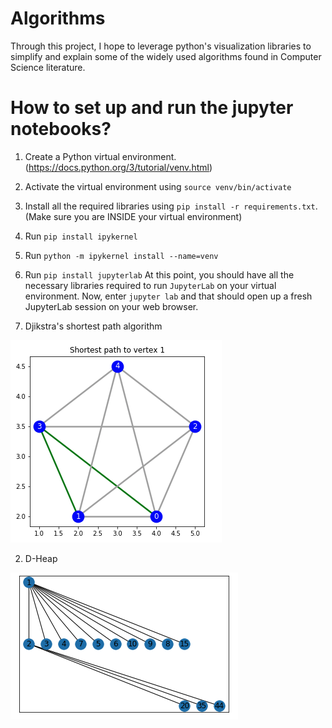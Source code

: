 # Algorithms
Through this project, I hope to leverage python's visualization libraries to simplify and explain some of the widely used algorithms found in Computer Science literature. 


# How to set up and run the jupyter notebooks?
1. Create a Python virtual environment. (https://docs.python.org/3/tutorial/venv.html)
2. Activate the virtual environment using `source venv/bin/activate`
3. Install all the required libraries using `pip install -r requirements.txt`. (Make sure you are INSIDE your virtual environment)
4. Run `pip install ipykernel`
5. Run `python -m ipykernel install --name=venv`
6. Run `pip install jupyterlab`
At this point, you should have all the necessary libraries required to run `JupyterLab` on your virtual environment. Now, enter `jupyter lab` and that should open up a fresh JupyterLab session on your web browser.


1. Djikstra's shortest path algorithm

![Djikstra](/imgs/djikstra.png)

2. D-Heap

![DHeap](/imgs/dheap.png)
